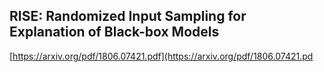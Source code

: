 ## RISE: Randomized Input Sampling for Explanation of Black-box Models


[https://arxiv.org/pdf/1806.07421.pdf](https://arxiv.org/pdf/1806.07421.pd

